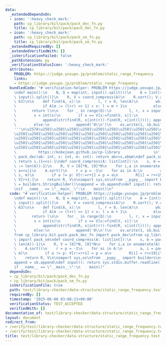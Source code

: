 ```yaml
---
data:
  _extendedDependsOn:
  - icon: ':heavy_check_mark:'
    path: cp_library/bit/pack/pack_dec_fn.py
    title: cp_library/bit/pack/pack_dec_fn.py
  - icon: ':heavy_check_mark:'
    path: cp_library/bit/pack/pack_sm_fn.py
    title: cp_library/bit/pack/pack_sm_fn.py
  _extendedRequiredBy: []
  _extendedVerifiedWith: []
  _isVerificationFailed: false
  _pathExtension: py
  _verificationStatusIcon: ':heavy_check_mark:'
  attributes:
    PROBLEM: https://judge.yosupo.jp/problem/static_range_frequency
    links:
    - https://judge.yosupo.jp/problem/static_range_frequency
  bundledCode: "# verification-helper: PROBLEM https://judge.yosupo.jp/problem/static_range_frequency\n\
    \ndef main():\n    N, Q = map(int, input().split())\n    A = [int(s) for s in\
    \ input().split()]\n    R, V = coord_compress(A)\n    R.sort(); V.append(1 <<\
    \ 63)\n\n    def find(A, x):\n        l, r = 0, len(A)\n        while l < r:\n\
    \            if A[m := (l+r) >> 1] < x: l = m + 1\n            else: r = m\n \
    \       return l\n\n    for _ in range(Q):\n        l, r, x = input().split()\n\
    \        x = int(x)\n        if x == V[x:=find(V, x)]:\n            x <<= 19\n\
    \            append(str(find(R, x|int(r))-find(R, x|int(l)))); append('\\n')\n\
    \        else:\n            append('0\\n')\n    os.write(1, sb.build().encode())\n\
    '''\n\u257A\u2501\u2501\u2501\u2501\u2501\u2501\u2501\u2501\u2501\u2501\u2501\u2501\
    \u2501\u2501\u2501\u2501\u2501\u2501\u2501\u2501\u2501\u2501\u2501\u2501\u2501\
    \u2501\u2501\u2501\u2501\u2501\u2501\u2501\u2501\u2501\u2501\u2501\u2501\u2501\
    \u2501\u2501\u2501\u2501\u2501\u2501\u2501\u2501\u2501\u2501\u2501\u2501\u2501\
    \u2501\u2501\u2501\u2501\u2501\u2501\u2501\u2501\u2501\u2501\u2501\u2578\n   \
    \          https://kobejean.github.io/cp-library               \n'''\n\n\ndef\
    \ pack_dec(ab: int, s: int, m: int): return ab>>s,ab&m\ndef pack_sm(N: int): s=N.bit_length();\
    \ return s,(1<<s)-1\ndef coord_compress(A: list[int]):\n    s, m = pack_sm((N\
    \ := len(A))-1)\n    R, V = [0]*N, [0]*N\n    for i,a in enumerate(A): A[i] =\
    \ a<<s|i\n    A.sort()\n    r = p = -1\n    for ai in A:\n        a, i = pack_dec(ai,\
    \ s, m)\n        if a != p: V[r:=r+1] = p = a\n        R[i] = r<<19|i\n    del\
    \ V[r+1:]\n    return R, V\n\nimport sys,os\nfrom __pypy__ import builders\nsb\
    \ = builders.StringBuilder()\nappend = sb.append\ndef input(): return sys.stdin.buffer.readline().strip()\n\
    \nif __name__ == \"__main__\":\n    main()\n"
  code: "# verification-helper: PROBLEM https://judge.yosupo.jp/problem/static_range_frequency\n\
    \ndef main():\n    N, Q = map(int, input().split())\n    A = [int(s) for s in\
    \ input().split()]\n    R, V = coord_compress(A)\n    R.sort(); V.append(1 <<\
    \ 63)\n\n    def find(A, x):\n        l, r = 0, len(A)\n        while l < r:\n\
    \            if A[m := (l+r) >> 1] < x: l = m + 1\n            else: r = m\n \
    \       return l\n\n    for _ in range(Q):\n        l, r, x = input().split()\n\
    \        x = int(x)\n        if x == V[x:=find(V, x)]:\n            x <<= 19\n\
    \            append(str(find(R, x|int(r))-find(R, x|int(l)))); append('\\n')\n\
    \        else:\n            append('0\\n')\n    os.write(1, sb.build().encode())\n\
    from cp_library.bit.pack.pack_dec_fn import pack_dec\nfrom cp_library.bit.pack.pack_sm_fn\
    \ import pack_sm\ndef coord_compress(A: list[int]):\n    s, m = pack_sm((N :=\
    \ len(A))-1)\n    R, V = [0]*N, [0]*N\n    for i,a in enumerate(A): A[i] = a<<s|i\n\
    \    A.sort()\n    r = p = -1\n    for ai in A:\n        a, i = pack_dec(ai, s,\
    \ m)\n        if a != p: V[r:=r+1] = p = a\n        R[i] = r<<19|i\n    del V[r+1:]\n\
    \    return R, V\n\nimport sys,os\nfrom __pypy__ import builders\nsb = builders.StringBuilder()\n\
    append = sb.append\ndef input(): return sys.stdin.buffer.readline().strip()\n\n\
    if __name__ == \"__main__\":\n    main()"
  dependsOn:
  - cp_library/bit/pack/pack_dec_fn.py
  - cp_library/bit/pack/pack_sm_fn.py
  isVerificationFile: true
  path: test/library-checker/data-structure/static_range_frequency.test.py
  requiredBy: []
  timestamp: '2025-06-08 03:08:21+09:00'
  verificationStatus: TEST_ACCEPTED
  verifiedWith: []
documentation_of: test/library-checker/data-structure/static_range_frequency.test.py
layout: document
redirect_from:
- /verify/test/library-checker/data-structure/static_range_frequency.test.py
- /verify/test/library-checker/data-structure/static_range_frequency.test.py.html
title: test/library-checker/data-structure/static_range_frequency.test.py
---
```

